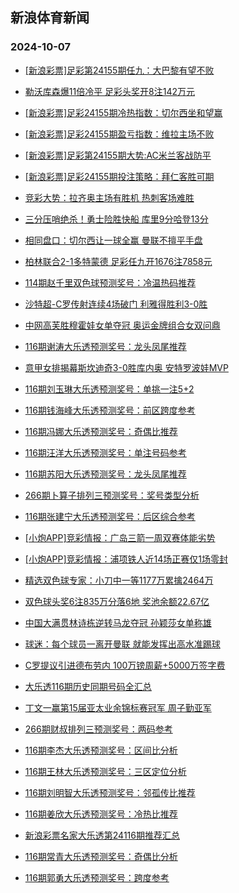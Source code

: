 ## 新浪体育新闻 
### 2024-10-07

+ [[新浪彩票]足彩第24155期任九：大巴黎有望不败](https://sports.sina.com.cn/l/2024-10-06/doc-incrqihw9451843.shtml)

+ [勒沃库森爆11倍冷平 足彩头奖开8注142万元](https://sports.sina.com.cn/l/2024-10-06/doc-incrqiia5833140.shtml)

+ [[新浪彩票]足彩24155期冷热指数：切尔西坐和望赢](https://sports.sina.com.cn/l/2024-10-06/doc-incrqihw9453741.shtml)

+ [[新浪彩票]足彩24155期盈亏指数：维拉主场不败](https://sports.sina.com.cn/l/2024-10-06/doc-incrqihw9453149.shtml)

+ [[新浪彩票]足彩第24155期大势:AC米兰客战防平](https://sports.sina.com.cn/l/2024-10-06/doc-incrqihy6227824.shtml)

+ [[新浪彩票]足彩24155期投注策略：拜仁客胜可期](https://sports.sina.com.cn/l/2024-10-06/doc-incrqiie2615078.shtml)

+ [竞彩大势：拉齐奥主场有胜机 热刺客场难胜](https://sports.sina.com.cn/l/2024-10-06/doc-incrqiia5833814.shtml)

+ [三分压哨绝杀！勇士险胜快船 库里9分哈登13分](https://sports.sina.com.cn/basketball/nba/2024-10-06/doc-incrqtwy2453195.shtml)

+ [相同盘口：切尔西让一球全赢 曼联不擅平手盘](https://sports.sina.com.cn/l/2024-10-06/doc-incrqpqu9338584.shtml)

+ [柏林联合2-1多特蒙德 足彩任九开1676注7858元](https://sports.sina.com.cn/l/2024-10-06/doc-incrqpqy5755560.shtml)

+ [114期赵千里双色球预测奖号：冷温热码推荐](https://sports.sina.com.cn/l/2024-10-06/doc-incrqtwu6010954.shtml)

+ [沙特超-C罗传射连续4场破门 利雅得胜利3-0胜](https://sports.sina.com.cn/global/others/2024-10-06/doc-incrqpqu9334492.shtml)

+ [中网高芙胜穆霍娃女单夺冠 奥运金牌组合女双问鼎](https://sports.sina.com.cn/tennis/wta/2024-10-06/doc-incrrrav2322475.shtml)

+ [116期谢涛大乐透预测奖号：龙头凤尾推荐](https://sports.sina.com.cn/l/2024-10-06/doc-incrqyew2343516.shtml)

+ [意甲女排揭幕斯坎迪奇3-0胜库内奥 安特罗波娃MVP](https://sports.sina.com.cn/others/volleyball/2024-10-06/doc-incrqpqu9331193.shtml)

+ [116期刘玉琳大乐透预测奖号：单挑一注5+2](https://sports.sina.com.cn/l/2024-10-06/doc-incrqyez3028030.shtml)

+ [116期钱海峰大乐透预测奖号：前区跨度参考](https://sports.sina.com.cn/l/2024-10-06/doc-incrqyew2343384.shtml)

+ [116期冯娜大乐透预测奖号：奇偶比推荐](https://sports.sina.com.cn/l/2024-10-06/doc-incrqyez3027897.shtml)

+ [116期汪洋大乐透预测奖号：单注号码参考](https://sports.sina.com.cn/l/2024-10-06/doc-incrqyeu5565994.shtml)

+ [116期苏阳大乐透预测奖号：龙头凤尾推荐](https://sports.sina.com.cn/l/2024-10-06/doc-incrqyeq9141244.shtml)

+ [266期卜算子排列三预测奖号：奖号类型分析](https://sports.sina.com.cn/l/2024-10-06/doc-incrqyew2339457.shtml)

+ [116期张建宁大乐透预测奖号：后区综合参考](https://sports.sina.com.cn/l/2024-10-06/doc-incrqyfc2675315.shtml)

+ [[小炮APP]竞彩情报：广岛三箭一周双赛体能劣势](https://sports.sina.com.cn/l/2024-10-06/doc-incrqpqu9345963.shtml)

+ [[小炮APP]竞彩情报：浦项铁人近14场正赛仅1场零封](https://sports.sina.com.cn/l/2024-10-06/doc-incrqpra2520171.shtml)

+ [精选双色球专家：小刀中一等1177万累擒2464万](https://sports.sina.com.cn/l/2024-10-06/doc-incrqpra2522665.shtml)

+ [双色球头奖6注835万分落6地 奖池余额22.67亿](https://sports.sina.com.cn/l/2024-10-06/doc-incrrraw9107495.shtml)

+ [中国大满贯林诗栋逆转马龙夺冠 孙颖莎女单称雄](https://sports.sina.com.cn/others/pingpang/2024-10-06/doc-incrrraw9103482.shtml)

+ [球迷：每个球员一离开曼联 就能发挥出高水准踢球](https://sports.sina.com.cn/g/pl/2024-10-06/doc-incrrenx2901085.shtml)

+ [C罗提议引进德布劳内 100万镑周薪+5000万签字费](https://sports.sina.com.cn/global/others/2024-10-06/doc-incrrenx2901330.shtml)

+ [大乐透116期历史同期号码全汇总](https://sports.sina.com.cn/l/2024-10-06/doc-incrqyex6252306.shtml)

+ [丁文一赢第15届亚太业余锦标赛冠军 周子勤亚军](https://sports.sina.com.cn/golf/pgatour/2024-10-06/doc-incrrepa9327856.shtml)

+ [266期财叔排列三预测奖号：两码参考](https://sports.sina.com.cn/l/2024-10-06/doc-incrqyew2339237.shtml)

+ [116期李杰大乐透预测奖号：区间比分析](https://sports.sina.com.cn/l/2024-10-06/doc-incrqyeu5565906.shtml)

+ [116期王林大乐透预测奖号：三区定位分析](https://sports.sina.com.cn/l/2024-10-06/doc-incrqyeu5565401.shtml)

+ [116期刘明智大乐透预测奖号：邻孤传比推荐](https://sports.sina.com.cn/l/2024-10-06/doc-incrqyfc2675618.shtml)

+ [116期姜欣大乐透预测奖号：冷热比推荐](https://sports.sina.com.cn/l/2024-10-06/doc-incrqyew2343238.shtml)

+ [新浪彩票名家大乐透第24116期推荐汇总](https://sports.sina.com.cn/l/2024-10-06/doc-incrrenv6123088.shtml)

+ [116期常青大乐透预测奖号：奇偶比分析](https://sports.sina.com.cn/l/2024-10-06/doc-incrqyeu5566129.shtml)

+ [116期郭勇大乐透预测奖号：跨度参考](https://sports.sina.com.cn/l/2024-10-06/doc-incrqyeu5565751.shtml)

